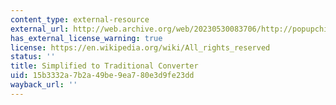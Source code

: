 ```yaml
---
content_type: external-resource
external_url: http://web.archive.org/web/20230530083706/http://popupchinese.com/tools/adso
has_external_license_warning: true
license: https://en.wikipedia.org/wiki/All_rights_reserved
status: ''
title: Simplified to Traditional Converter
uid: 15b3332a-7b2a-49be-9ea7-80e3d9fe23dd
wayback_url: ''
---
```

